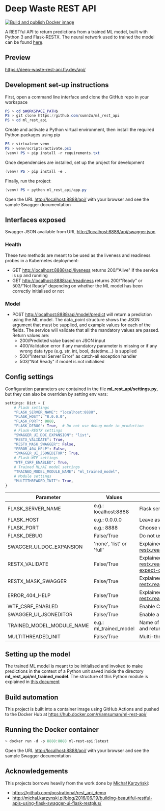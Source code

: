 # Deep Waste REST API

[![Build and publish Docker image](https://github.com/sumn2u/ml_rest_api/actions/workflows/main.yml/badge.svg)](https://github.com/sumn2u/ml_rest_api/actions/workflows/main.yml)

A RESTful API to return predictions from a trained ML model, built with Python 3 and Flask-RESTX. The neural network used to trained the model can be 
found [here](https://www.kaggle.com/code/sumn2u/garbage-classification).

## Preview
<https://deep-waste-rest-api.fly.dev/api/>

## Development set-up instructions

First, open a command line interface and clone the GitHub repo in your workspace

```Powershell
PS > cd $WORKSPACE_PATH$
PS > git clone https://github.com/sumn2u/ml_rest_api
PS > cd ml_rest_api
```

Create and activate a Python virtual environment, then install the required Python packages using pip

```Powershell
PS > virtualenv venv
PS > venv/scripts/activate.ps1
(venv) PS > pip install -r requirements.txt
```

Once dependencies are installed, set up the project for development

```Powershell
(venv) PS > pip install -e .
```

Finally, run the project:

```Powershell
(venv) PS > python ml_rest_api/app.py
```

Open the URL <http://localhost:8888/api/> with your browser and see the sample Swagger documentation

## Interfaces exposed

Swagger JSON available from URL <http://localhost:8888/api/swagger.json>

### Health

These two methods are meant to be used as the liveness and readiness probes in a Kubernetes deployment:

* GET <http://localhost:8888/api/liveness> returns 200/"Alive" if the service is up and running
* GET <http://localhost:8888/api/readiness> returns 200/"Ready" or 503/"Not Ready" depending on whether the ML model has been correctly initialised or not

### Model

* POST <http://localhost:8888/api/model/predict> will return a prediction using the ML model. The data_point structure shows the JSON argument that must be supplied, and example values for each of the fields. The service will validate that all the mandatory values are passed. Return values are:
  * 200/Predicted value based on JSON input
  * 400/Validation error if any mandatory parameter is missing or if any wrong data type (e.g. str, int, bool, datetime...) is supplied
  * 500/"Internal Server Error" as catch-all exception handler
  * 503/"Not Ready" if model is not initialised

## Config settings

Configuration parameters are contained in the file **ml_rest_api/settings.py**, but they can also be overriden by setting env vars:

```python
settings: Dict = {
    # Flask settings
    "FLASK_SERVER_NAME": "localhost:8888",
    "FLASK_HOST": "0.0.0.0",
    "FLASK_PORT": 8888,
    "FLASK_DEBUG": True,  # Do not use debug mode in production
    # Flask-RESTX settings
    "SWAGGER_UI_DOC_EXPANSION": "list",
    "RESTX_VALIDATE": True,
    "RESTX_MASK_SWAGGER": False,
    "ERROR_404_HELP": False,
    "SWAGGER_UI_JSONEDITOR": True,
    # Flask-WTF settings
    "WTF_CSRF_ENABLED": True,
    # Trained ML/AI model settings
    "TRAINED_MODEL_MODULE_NAME": "ml_trained_model",
    # Module settings
    "MULTITHREADED_INIT": True,
}
```

| Parameter | Values | Details |
| --- | --- | --- |
| FLASK_SERVER_NAME | e.g.: localhost:8888 | Flask server name |
| FLASK_HOST | e.g.: 0.0.0.0 | Leave as 0.0.0.0 to avoid virtual host filtering |
| FLASK_PORT | e.g.: 8888 | Choose whatever suits you, go crazy |
| FLASK_DEBUG | False/True | Do not use debug mode in production |
| SWAGGER_UI_DOC_EXPANSION | 'none', 'list' or 'full' | Explained here: <https://flask-restx.readthedocs.io/en/stable/swagger.html#customization> |
| RESTX_VALIDATE | False/True | Explained here: <https://flask-restx.readthedocs.io/en/stable/swagger.html#the-api-expect-decorator> |
| RESTX_MASK_SWAGGER | False/True | Explained here: <https://flask-restx.readthedocs.io/en/stable/mask.html#usage> |
| ERROR_404_HELP | False/True | Explained here: <https://flask-restx.readthedocs.io/en/stable/quickstart.html#endpoints> |
| WTF_CSRF_ENABLED | False/True | Enable CSRF protection using [Flask-WTF pip module](https://pypi.org/project/Flask-WTF/)|
| SWAGGER_UI_JSONEDITOR | False/True | Enable a JSON editor in the Swagger interface |
| TRAINED_MODEL_MODULE_NAME | e.g.: ml_trained_model | Name of the Python module that initialises the ML model and returns predictions (see [section below](#setting-up-the-model)) |
| MULTITHREADED_INIT | False/True | Multi-threaded initialisation of the trained model |

## Setting up the model

The trained ML model is meant to be initialised and invoked to make predictions in the context of a Python unit saved inside the directory **ml_rest_api/ml_trained_model**. The structure of this Python module is explained in [this document](ml_rest_api/ml_trained_model/module_structure.md)

## Build automation

This project is built into a container image using GitHub Actions and pushed to the Docker Hub at <https://hub.docker.com/r/iamsuman/ml-rest-api/>

## Running the Docker container

```Powershell
> docker run -d -p 8888:8888 ml-rest-api:latest
```

Open the URL <http://localhost:8888/api/> with your browser and see the sample Swagger documentation

## Acknowledgements

This projects borrows heavily from the work done by [Michał Karzyński](https://twitter.com/postrational):

* <https://github.com/postrational/rest_api_demo>
* <http://michal.karzynski.pl/blog/2016/06/19/building-beautiful-restful-apis-using-flask-swagger-ui-flask-restplus/>
